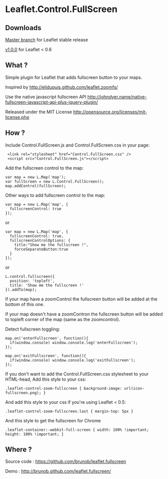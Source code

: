 Leaflet.Control.FullScreen
============

Downloads
------

[Master branch](https://github.com/brunob/leaflet.fullscreen/archive/master.zip) for Leaflet stable release

[v1.0.0](https://github.com/brunob/leaflet.fullscreen/archive/1.0.0.zip) for Leaflet < 0.6

What ?
------

Simple plugin for Leaflet that adds fullscreen button to your maps.

Inspired by http://elidupuis.github.com/leaflet.zoomfs/

Use the native javascript fullscreen API http://johndyer.name/native-fullscreen-javascript-api-plus-jquery-plugin/

Released under the MIT License http://opensource.org/licenses/mit-license.php

How ?
------

Include Control.FullScreen.js and Control.FullScreen.css in your page:

```
 <link rel="stylesheet" href="Control.FullScreen.css" />
 <script src="Control.FullScreen.js"></script>
```

Add the fullscreen control to the map:

```
var map = new L.Map('map');
var fullScreen = new L.Control.FullScreen(); 
map.addControl(fullScreen);
```

Other ways to add fullscreen control to the map:

```
var map = new L.Map('map', {
  fullscreenControl: true
});
```

or

```
var map = new L.Map('map', {
  fullscreenControl: true,
  fullscreenControlOptions: {
    title:"Show me the fullscreen !",
    forceSeparateButton:true
  }
});
```

or


```
L.control.fullscreen({
  position: 'topleft',
  title: 'Show me the fullscreen !'
}).addTo(map);
```

If your map have a zoomControl the fullscreen button will be added at the bottom of this one.

If your map doesn't have a zoomContron the fullscreen button will be added to topleft corner of the map (same as the zoomcontrol).

Detect fullscreen toggling:

```
map.on('enterFullscreen', function(){
  if(window.console) window.console.log('enterFullscreen');
});

map.on('exitFullscreen', function(){
  if(window.console) window.console.log('exitFullscreen');
});
```

If you don't want to add the Control.FullScreen.css stylesheet to your
HTML-head, Add this style to your css:

```
.leaflet-control-zoom-fullscreen { background-image: url(icon-fullscreen.png); }
```

And add this style to your css if you're using Leaflet < 0.5:

```
.leaflet-control-zoom-fullscreen.last { margin-top: 5px }
```

And this style to get the fullscreen for Chrome
```
.leaflet-container:-webkit-full-screen { width: 100% !important; height: 100% !important; }
```

Where ?
------

Source code : https://github.com/brunob/leaflet.fullscreen

Demo : http://brunob.github.com/leaflet.fullscreen/